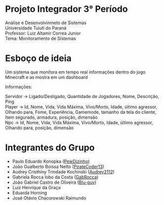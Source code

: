 # Projeto Integrador 3° Período
Análise e Desenvolvimneto de Sistemas<br>
Universidade Tuiuti do Paraná<br>
Professor: Luiz Altamir Correa Junior<br>
Tema: Monitoramento de Sistemas<br>

# Esboço de ideia

Um sistema que monitora em tempo real informações dentro do jogo Minecraft e as mostra em um dashboard

Informações:

Servidor -> Ligado/Desligado, Quantidade de Jogadores, Nome, Descrição, Ping <br>
Player -> Id, Nome, Vida, Vida Máxima, Vivo/Morto, Idade, último agressor, Olhando para, Fome, Experiência, Gamemode, tamanho da tela do cliente, Item segurado, armadura, posição, dimensão<br>
Npc -> Id, Nome, Vida, Vida Máxima, Vivo/Morto, Idade, último agressor, Olhando para, posição, dimensão<br>

# Integrantes do Grupo

- Paulo Eduardo Konopka ([PewDizinho](https://github.com/PewDizinho))
- João Gualberto Boissa Netto ([PirateCoder13](https://github.com/PirateCoder13))
- Audrey Cristhiny Trindade Kochinski ([Audrey2112](https://github.com/Audrey2112))
- Gabriela Rocca lobo da Costa ([GabRocca](https://github.com/GabRocca))
- João Gabriel Castro de Oliveira ([Blu-guy](https://github.com/Blu-guy))
- Luiz Henrique da Graça
- Eduarda Horning
- José Otávio Chacorowski Raimundo

